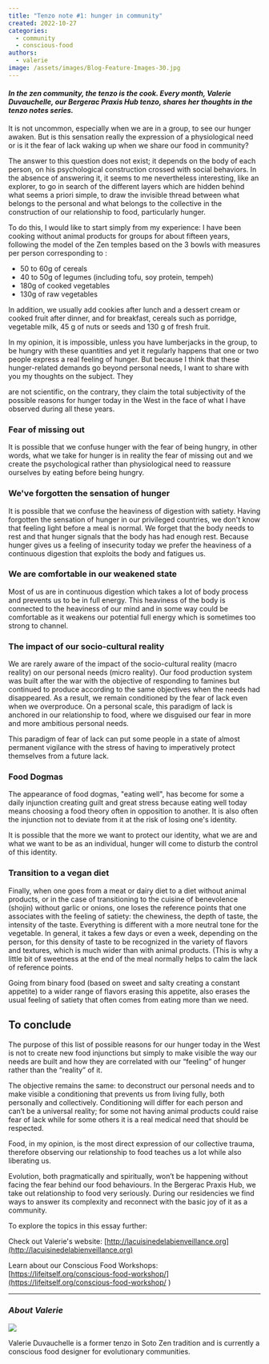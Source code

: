 ```yaml
---
title: "Tenzo note #1: hunger in community"
created: 2022-10-27
categories: 
  - community
  - conscious-food
authors: 
  - valerie
image: /assets/images/Blog-Feature-Images-30.jpg
---
```


#### _In the zen community, the tenzo is the cook. Every month, Valerie Duvauchelle, our Bergerac Praxis Hub tenzo, shares her thoughts in the tenzo notes series._

It is not uncommon, especially when we are in a group, to see our hunger awaken. But is this sensation really the expression of a physiological need or is it the fear of lack waking up when we share our food in community?

  
The answer to this question does not exist; it depends on the body of each person, on his psychological construction crossed with social behaviors. In the absence of answering it, it seems to me nevertheless interesting, like an explorer, to go in search of the different layers which are hidden behind what seems a priori simple, to draw the invisible thread between what belongs to the personal and what belongs to the collective in the construction of our relationship to food, particularly hunger.

To do this, I would like to start simply from my experience: I have been cooking without animal products for groups for about fifteen years, following the model of the Zen temples based on the 3 bowls with measures per person corresponding to :

- 50 to 60g of cereals
- 40 to 50g of legumes (including tofu, soy protein, tempeh)
- 180g of cooked vegetables
- 130g of raw vegetables

In addition, we usually add cookies after lunch and a dessert cream or cooked fruit after dinner, and for breakfast, cereals such as porridge, vegetable milk, 45 g of nuts or seeds and 130 g of fresh fruit.

In my opinion, it is impossible, unless you have lumberjacks in the group, to be hungry with these quantities and yet it regularly happens that one or two people express a real feeling of hunger. But because I think that these hunger-related demands go beyond personal needs, I want to share with you my thoughts on the subject. They

are not scientific, on the contrary, they claim the total subjectivity of the possible reasons for hunger today in the West in the face of what I have observed during all these years.

### Fear of missing out

It is possible that we confuse hunger with the fear of being hungry, in other words, what we take for hunger is in reality the fear of missing out and we create the psychological rather than physiological need to reassure ourselves by eating before being hungry.

### We've forgotten the sensation of hunger

It is possible that we confuse the heaviness of digestion with satiety. Having forgotten the sensation of hunger in our privileged countries, we don't know that feeling light before a meal is normal. We forget that the body needs to rest and that hunger signals that the body has had enough rest. Because hunger gives us a feeling of insecurity today we prefer the heaviness of a continuous digestion that exploits the body and fatigues us.

### We are comfortable in our weakened state

Most of us are in continuous digestion which takes a lot of body process and prevents us to be in full energy. This heaviness of the body is connected to the heaviness of our mind and in some way could be comfortable as it weakens our potential full energy which is sometimes too strong to channel.  

### The impact of our socio-cultural reality

We are rarely aware of the impact of the socio-cultural reality (macro reality) on our personal needs (micro reality). Our food production system was built after the war with the objective of responding to famines but continued to produce according to the same objectives when the needs had disappeared. As a result, we remain conditioned by the fear of lack even when we overproduce. On a personal scale, this paradigm of lack is anchored in our relationship to food, where we disguised our fear in more and more ambitious personal needs.

This paradigm of fear of lack can put some people in a state of almost permanent vigilance with the stress of having to imperatively protect themselves from a future lack.

### Food Dogmas

The appearance of food dogmas, "eating well", has become for some a daily injunction creating guilt and great stress because eating well today means choosing a food theory often in opposition to another. It is also often the injunction not to deviate from it at the risk of losing one's identity.

It is possible that the more we want to protect our identity, what we are and what we want to be as an individual, hunger will come to disturb the control of this identity.  

### Transition to a vegan diet

Finally, when one goes from a meat or dairy diet to a diet without animal products, or in the case of transitioning to the cuisine of benevolence (shojin) without garlic or onions, one loses the reference points that one associates with the feeling of satiety: the chewiness, the depth of taste, the intensity of the taste. Everything is different with a more neutral tone for the vegetable. In general, it takes a few days or even a week, depending on the person, for this density of taste to be recognized in the variety of flavors and textures, which is much wider than with animal products. (This is why a little bit of sweetness at the end of the meal normally helps to calm the lack of reference points.

Going from binary food (based on sweet and salty creating a constant appetite) to a wider range of flavors erasing this appetite, also erases the usual feeling of satiety that often comes from eating more than we need.

## To conclude

The purpose of this list of possible reasons for our hunger today in the West is not to create new food injunctions but simply to make visible the way our needs are built and how they are correlated with our “feeling” of hunger rather than the “reality” of it.

The objective remains the same: to deconstruct our personal needs and to make visible a conditioning that prevents us from living fully, both personally and collectively. Conditioning will differ for each person and can’t be a universal reality; for some not having animal products could raise fear of lack while for some others it is a real medical need that should be respected.

Food, in my opinion, is the most direct expression of our collective trauma, therefore observing our relationship to food teaches us a lot while also liberating us.

Evolution, both pragmatically and spiritually, won’t be happening without facing the fear behind our food behaviours. In the Bergerac Praxis Hub, we take out relationship to food very seriously. During our residencies we find ways to answer its complexity and reconnect with the basic joy of it as a community.

To explore the topics in this essay further:

Check out Valerie's website: [http://lacuisinedelabienveillance.org](http://lacuisinedelabienveillance.org)

Learn about our Conscious Food Workshops: [https://lifeitself.org/conscious-food-workshop/](https://lifeitself.org/conscious-food-workshop/ )

* * *

### _About Valerie_

![](/assets/images/star-portrait--300x200.jpg)

Valerie Duvauchelle is a former tenzo in Soto Zen tradition and is currently a conscious food designer for evolutionary communities.
